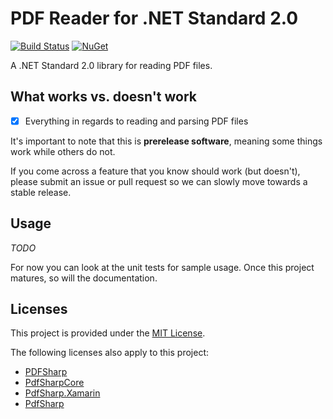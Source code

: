 # PDF Reader for .NET Standard 2.0

[![Build Status](https://travis-ci.org/Didstopia/PDFReader.svg?branch=master)](https://travis-ci.org/Didstopia/PDFReader)
[![NuGet](https://img.shields.io/nuget/dt/Didstopia.PDFReader.svg)](https://www.nuget.org/packages/Didstopia.PDFReader)

A .NET Standard 2.0 library for reading PDF files.

## What works vs. doesn't work

- [x] Everything in regards to reading and parsing PDF files

It's important to note that this is **prerelease software**, meaning some things work while others do not.

If you come across a feature that you know should work (but doesn't), please submit an issue or pull request so we can slowly move towards a stable release.

## Usage

_TODO_

For now you can look at the unit tests for sample usage. Once this project matures, so will the documentation.

## Licenses

This project is provided under the [MIT License](https://github.com/Didstopia/PDFReader/blob/master/LICENSE.md).

The following licenses also apply to this project:
- [PDFSharp](https://github.com/Didstopia/PDFSharp/blob/master/LICENSE.md)
- [PdfSharpCore](https://github.com/ststeiger/PdfSharpCore/blob/master/README.md#license)
- [PdfSharp.Xamarin](https://github.com/roceh/PdfSharp.Xamarin/blob/master/README.md#license)
- [PdfSharp](http://www.pdfsharp.net/PDFsharp_License.ashx)